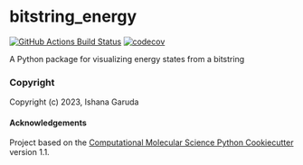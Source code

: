 bitstring_energy
==============================
[//]: # (Badges)
[![GitHub Actions Build Status](https://github.com/REPLACE_WITH_OWNER_ACCOUNT/bitstring_energy/workflows/CI/badge.svg)](https://github.com/REPLACE_WITH_OWNER_ACCOUNT/bitstring_energy/actions?query=workflow%3ACI)
[![codecov](https://codecov.io/gh/REPLACE_WITH_OWNER_ACCOUNT/bitstring_energy/branch/main/graph/badge.svg)](https://codecov.io/gh/REPLACE_WITH_OWNER_ACCOUNT/bitstring_energy/branch/main)


A Python package for visualizing energy states from a bitstring

### Copyright

Copyright (c) 2023, Ishana Garuda


#### Acknowledgements
 
Project based on the 
[Computational Molecular Science Python Cookiecutter](https://github.com/molssi/cookiecutter-cms) version 1.1.
